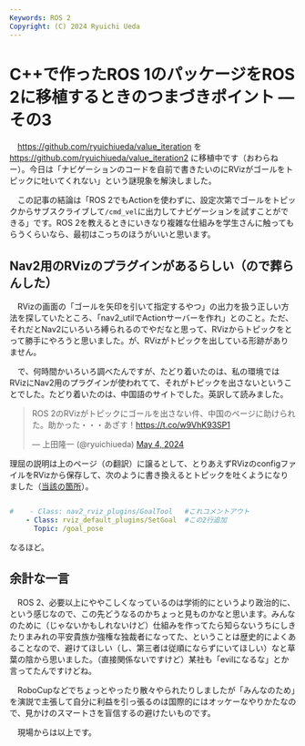 ```yaml
---
Keywords: ROS 2
Copyright: (C) 2024 Ryuichi Ueda
---
```


# C++で作ったROS 1のパッケージをROS 2に移植するときのつまづきポイント ―その3

　https://github.com/ryuichiueda/value_iteration
を
https://github.com/ryuichiueda/value_iteration2
に移植中です（おわらねー）。今日は「ナビゲーションのコードを自前で書きたいのにRVizがゴールをトピックに吐いてくれない」という謎現象を解決しました。

　この記事の結論は「ROS 2でもActionを使わずに、設定次第でゴールをトピックからサブスクライブして`/cmd_vel`に出力してナビゲーションを試すことができる」です。ROS 2を教えるときにいきなり複雑な仕組みを学生さんに触ってもらうくらいなら、最初はこっちのほうがいいと思います。

## Nav2用のRVizのプラグインがあるらしい（ので葬らんした）

　RVizの画面の「ゴールを矢印を引いて指定するやつ」の出力を扱う正しい方法を探していたところ、「nav2_utilでActionサーバーを作れ」とのこと。ただ、それだとNav2にいろいろ縛られるのでやだなと思って、RVizからトピックをとって勝手にやろうと思いました。が、RVizがトピックを出している形跡がありません。

　で、何時間かいろいろ調べたんですが、たどり着いたのは、私の環境ではRVizにNav2用のプラグインが使われてて、それがトピックを出さないということでした。たどり着いたのは、中国語のサイトでした。英訳して読みました。

<blockquote class="twitter-tweet"><p lang="ja" dir="ltr">ROS 2のRVizがトピックにゴールを出さない件、中国のページに助けられた。助かった・・・あざす！<a href="https://t.co/w9VhK93SP1">https://t.co/w9VhK93SP1</a></p>&mdash; 上田隆一 (@ryuichiueda) <a href="https://twitter.com/ryuichiueda/status/1786667270162551153?ref_src=twsrc%5Etfw">May 4, 2024</a></blockquote> <script async src="https://platform.twitter.com/widgets.js" charset="utf-8"></script>

理屈の説明は上のページ（の翻訳）に譲るとして、とりあえずRVizのconfigファイルをRVizから保存して、次のように書き換えるとトピックを吐くようになりました（[当該の箇所](https://github.com/ryuichiueda/value_iteration2/blob/9860c334a421f48f3f8f09d7ea54bfbcabc64ce5/config/config.rviz#L551-L553)）。

```yaml

#    - Class: nav2_rviz_plugins/GoalTool   #これコメントアウト
    - Class: rviz_default_plugins/SetGoal  #この2行追加
      Topic: /goal_pose
```

なるほど。


## 余計な一言

　ROS 2、必要以上にややこしくなっているのは学術的にというより政治的に、という感じなので、この先どうなるのかちょっと見ものかなと思います。みんなのために（じゃないかもしれないけど）仕組みを作ってたら知らないうちにしきたりまみれの平安貴族か強権な独裁者になってた、ということは歴史的によくあることなので、避けてほしい（し、第三者は従順にならずにいてほしい）なと草葉の陰から思いました。（直接関係ないですけど）某社も「evilになるな」とか言ってたんですけどね。


　RoboCupなどでちょっとやったり散々やられたりしましたが「みんなのため」を演説で主張して自分に利益を引っ張るのは国際的にはオッケーなやりかたなので、見かけのスマートさを盲信するの避けたいものです。


　現場からは以上です。
